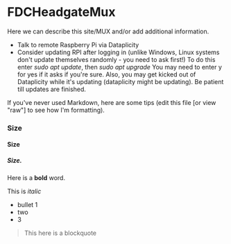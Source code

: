 # FDCHeadgateMux

Here we can describe this site/MUX and/or add additional information.

* Talk to remote Raspberry Pi via Dataplicity
* Consider updating RPI after logging in (unlike Windows, Linux systems don't update themselves randomly - you need to ask first!)
To do this enter *sudo apt update*, then *sudo apt upgrade*
You may need to enter y for yes if it asks if you're sure.
Also, you may get kicked out of Dataplicity while it's updating (dataplicity might be updating). Be patient till updates are finished.

If you've never used Markdown, here are some tips (edit this file [or view "raw"] to see how I'm formatting).

### Size
#### Size
##### Size.

Here is a **bold** word.

This is *italic*

* bullet 1
* two
* 3

> This here is a blockquote
